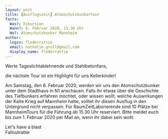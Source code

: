 ```yaml
---
layout: post
title: [Ausflugszeit] Atomschutzbunkertour
facts:
  Was?: Exkursion
  Wann?: 8. Februar 2020, 15.30 Uhr
  Wo?: Atomschutzbunker Mannheim
author:
  login: flederrattie
  email: nathalie.groll@gmail.com
  display_name: flederrattie
---
```


Werte Tageslichtablehnende und Stahlbetonfans,

die nächste Tour ist ein Highlight für uns Kellerkinder!

Am Samstag, den 8. Februar 2020, werden wir uns den Atomschutzbunker unter dem Stadthaus in N1 anschauen. Falls ihr etwas über die Geschichte des Tiefbunkers erfahren möchtet, oder wissen wollt, welche Auswirkungen der Kalte Krieg auf Mannheim hatte, solltet ihr diesen Ausflug in den Untergrund nicht verpassen.
Für RaumZeitLaborierende sind 10 Plätze bei MannheimTours für die Führung ab 15.30 Uhr reserviert. Bitte meldet euch bis zum 1. Februar 2020 per Mail an, wenn ihr dabei sein wollt.

Let's have a blast<br />
Falloutrattie
